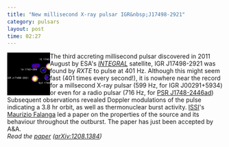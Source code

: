 ```yaml
---
title: "New millisecond X-ray pulsar IGR&nbsp;J17498-2921"
category: pulsars
layout: post
time: 02:27
---
```

<!-- header generated from blosxom format post; make_header.pl 23.1.2022 -->
<p>
      <img src="/images/igrj17498.jpg" width="100" align="left"></a>
The third accreting millisecond pulsar discovered in 2011 August by 
ESA's <a href="http://sci.esa.int/science-e/www/area/index.cfm?fareaid=21"><em>INTEGRAL</em></a> satellite,
IGR&nbsp;J17498-2921 was found by <em>RXTE</em> to pulse at 401&nbsp;Hz.
Although this might seem fast (401 times every second!), it is nowhere near
the record for a millsecond X-ray pulsar (599&nbsp;Hz, for IGR&nbsp;J00291+5934)
or even for a radio pulsar (716&nbsp;Hz, for 
<a href="">PSR&nbsp;J1748-2446ad</a>)
Subsequent observations revealed Doppler modulations of the pulse indicating
a 3.8&nbsp;hr orbit, as well as thermonuclear burst activity.
<a href="http://www.issibern.ch">ISSI</a>'s 
<a href="http://www.issibern.ch/aboutissi/members/falanga.html">Maurizio
Falanga</a> led a paper on the properties of the source and its behaviour
throughout the outburst. The paper has just been accepted by A&A.
<br>
<em>Read the <a href="http://arxiv.org/abs/1208.1384">paper</a> 
  (<a href="http://arxiv.org/abs/1208.1384">arXiv:1208.1384</a>)</em>
